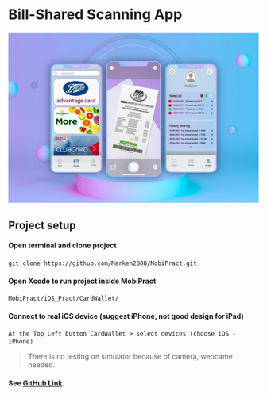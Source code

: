 # Bill-Shared Scanning App

![Alt text](iOS_Pract/CardWallet/Poster/Poster.png?raw=true "Title")

## Project setup

#### Open terminal and clone project
```
git clone https://github.com/Marken2808/MobiPract.git
```

#### Open Xcode to run project inside MobiPract
```
MobiPract/iOS_Pract/CardWallet/
```

#### Connect to real iOS device (suggest iPhone, not good design for iPad)
```
At the Top Left button CardWallet > select devices (choose iOS - iPhone)
```
>There is no testing on simulator because of camera, webcame needed.

#### See [GitHub Link](https://github.com/Marken2808/MobiPract/tree/master/iOS_Pract/CardWallet).